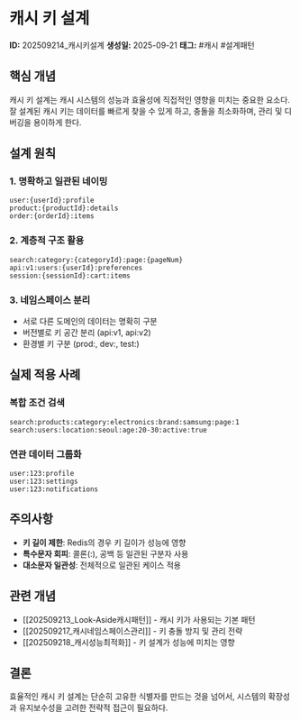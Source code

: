 # 캐시 키 설계
**ID:** 202509214_캐시키설계
**생성일:** 2025-09-21
**태그:** #캐시 #설계패턴

## 핵심 개념

캐시 키 설계는 캐시 시스템의 성능과 효율성에 직접적인 영향을 미치는 중요한 요소다. 잘 설계된 캐시 키는 데이터를 빠르게 찾을 수 있게 하고, 충돌을 최소화하며, 관리 및 디버깅을 용이하게 한다.

## 설계 원칙

### 1. 명확하고 일관된 네이밍

```
user:{userId}:profile
product:{productId}:details
order:{orderId}:items
```

### 2. 계층적 구조 활용

```
search:category:{categoryId}:page:{pageNum}
api:v1:users:{userId}:preferences
session:{sessionId}:cart:items
```

### 3. 네임스페이스 분리

- 서로 다른 도메인의 데이터는 명확히 구분
- 버전별로 키 공간 분리 (api:v1, api:v2)
- 환경별 키 구분 (prod:, dev:, test:)

## 실제 적용 사례

### 복합 조건 검색
```
search:products:category:electronics:brand:samsung:page:1
search:users:location:seoul:age:20-30:active:true
```

### 연관 데이터 그룹화
```
user:123:profile
user:123:settings
user:123:notifications
```

## 주의사항

- **키 길이 제한**: Redis의 경우 키 길이가 성능에 영향
- **특수문자 회피**: 콜론(:), 공백 등 일관된 구분자 사용
- **대소문자 일관성**: 전체적으로 일관된 케이스 적용

## 관련 개념

- [[202509213_Look-Aside캐시패턴]] - 캐시 키가 사용되는 기본 패턴
- [[202509217_캐시네임스페이스관리]] - 키 충돌 방지 및 관리 전략
- [[202509218_캐시성능최적화]] - 키 설계가 성능에 미치는 영향

## 결론

효율적인 캐시 키 설계는 단순히 고유한 식별자를 만드는 것을 넘어서, 시스템의 확장성과 유지보수성을 고려한 전략적 접근이 필요하다.